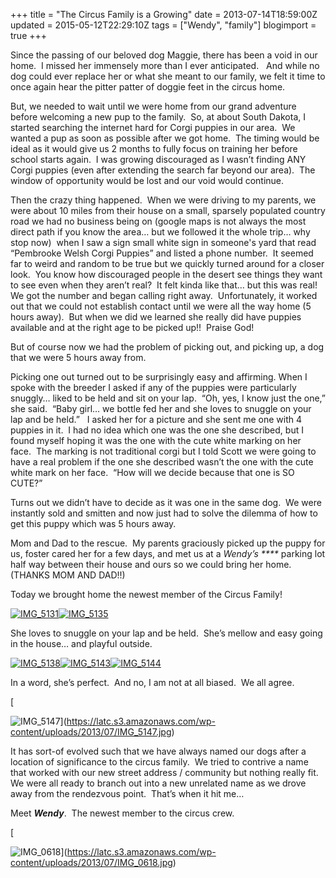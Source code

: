 +++
title = "The Circus Family is a Growing"
date = 2013-07-14T18:59:00Z
updated = 2015-05-12T22:29:10Z
tags = ["Wendy", "family"]
blogimport = true 
+++

Since the passing of our beloved dog Maggie, there has been a void in our home.&#160; I missed her immensely more than I ever anticipated.&#160;&#160; And while no dog could ever replace her or what she meant to our family, we felt it time to once again hear the pitter patter of doggie feet in the circus home.&#160; 

But, we needed to wait until we were home from our grand adventure before welcoming a new pup to the family.&#160; So, at about South Dakota, I started searching the internet hard for Corgi puppies in our area.&#160; We wanted a pup as soon as possible after we got home.&#160; The timing would be ideal as it would give us 2 months to fully focus on training her before school starts again.&#160; I was growing discouraged as I wasn’t finding ANY Corgi puppies (even after extending the search far beyond our area).&#160; The window of opportunity would be lost and our void would continue.

Then the crazy thing happened.&#160; When we were driving to my parents, we were about 10 miles from their house on a small, sparsely populated country road we had no business being on (google maps is not always the most direct path if you know the area… but we followed it the whole trip… why stop now)&#160; when I saw a sign small white sign in someone's yard that read “Pembrooke Welsh Corgi Puppies” and listed a phone number.&#160; It seemed far to weird and random to be true but we quickly turned around for a closer look.&#160; You know how discouraged people in the desert see things they want to see even when they aren’t real?&#160; It felt kinda like that… but this was real!&#160; We got the number and began calling right away.&#160; Unfortunately, it worked out that we could not establish contact until we were all the way home (5 hours away).&#160; But when we did we learned she really did have puppies available and at the right age to be picked up!!&#160; Praise God!

But of course now we had the problem of picking out, and picking up, a dog that we were 5 hours away from. 

Picking one out turned out to be surprisingly easy and affirming. When I spoke with the breeder I asked if any of the puppies were particularly snuggly… liked to be held and sit on your lap.&#160; “Oh, yes, I know just the one,” she said.&#160; “Baby girl… we bottle fed her and she loves to snuggle on your lap and be held.”&#160;&#160; I asked her for a picture and she sent me one with 4 puppies in it.&#160; I had no idea which one was the one she described, but I found myself hoping it was the one with the cute white marking on her face.&#160; The marking is not traditional corgi but I told Scott we were going to have a real problem if the one she described wasn’t the one with the cute white mark on her face.&#160; “How will we decide because that one is SO CUTE?”

Turns out we didn’t have to decide as it was one in the same dog.&#160; We were instantly sold and smitten and now just had to solve the dilemma of how to get this puppy which was 5 hours away.

Mom and Dad to the rescue.&#160; My parents graciously picked up the puppy for us, foster cared her for a few days, and met us at a _Wendy’s ****_ parking lot half way between their house and ours so we could bring her home. (THANKS MOM AND DAD!!)

Today we brought home the newest member of the Circus Family!

[![IMG_5131](https://latc.s3.amazonaws.com/wp-content/uploads/2013/07/IMG_5131.jpg "IMG_5131")](https://latc.s3.amazonaws.com/wp-content/uploads/2013/07/IMG_5131.jpg)[![IMG_5135](https://latc.s3.amazonaws.com/wp-content/uploads/2013/07/IMG_5135.jpg "IMG_5135")](https://latc.s3.amazonaws.com/wp-content/uploads/2013/07/IMG_5135.jpg)

She loves to snuggle on your lap and be held.&#160; She’s mellow and easy going in the house… and playful outside.&#160; 

[![IMG_5138](https://latc.s3.amazonaws.com/wp-content/uploads/2013/07/IMG_5138.jpg "IMG_5138")](https://latc.s3.amazonaws.com/wp-content/uploads/2013/07/IMG_5138.jpg)[![IMG_5143](https://latc.s3.amazonaws.com/wp-content/uploads/2013/07/IMG_5143.jpg "IMG_5143")](https://latc.s3.amazonaws.com/wp-content/uploads/2013/07/IMG_5143.jpg)[![IMG_5144](https://latc.s3.amazonaws.com/wp-content/uploads/2013/07/IMG_5144.jpg "IMG_5144")](https://latc.s3.amazonaws.com/wp-content/uploads/2013/07/IMG_5144.jpg)

In a word, she’s perfect.&#160; And no, I am not at all biased.&#160; We all agree.

[

![IMG_5147](https://latc.s3.amazonaws.com/wp-content/uploads/2013/07/IMG_5147.jpg "IMG_5147")](https://latc.s3.amazonaws.com/wp-content/uploads/2013/07/IMG_5147.jpg)

It has sort-of evolved such that we have always named our dogs after a location of significance to the circus family.&#160; We tried to contrive a name that worked with our new street address / community but nothing really fit.&#160; We were all ready to branch out into a new unrelated name as we drove away from the rendezvous point.&#160; That’s when it hit me…

Meet _**Wendy**_.&#160; The newest member to the circus crew. 

[

![IMG_0618](https://latc.s3.amazonaws.com/wp-content/uploads/2013/07/IMG_0618.jpg "IMG_0618")](https://latc.s3.amazonaws.com/wp-content/uploads/2013/07/IMG_0618.jpg)

